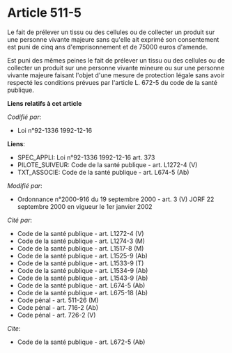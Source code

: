 # Article 511-5

Le fait de prélever un tissu ou des cellules ou de collecter un produit sur une personne vivante majeure sans qu'elle ait
exprimé son consentement est puni de cinq ans d'emprisonnement et de 75000 euros d'amende.

Est puni des mêmes peines le fait de prélever un tissu ou des cellules ou de collecter un produit sur une personne vivante
mineure ou sur une personne vivante majeure faisant l'objet d'une mesure de protection légale sans avoir respecté les
conditions prévues par l'article L. 672-5 du code de la santé publique.

**Liens relatifs à cet article**

_Codifié par_:

  - Loi n°92-1336 1992-12-16

**Liens**:

  - SPEC_APPLI: Loi n°92-1336 1992-12-16 art. 373
  - PILOTE_SUIVEUR: Code de la santé publique - art. L1272-4 (V)
  - TXT_ASSOCIE: Code de la santé publique - art. L674-5 (Ab)

_Modifié par_:

  - Ordonnance n°2000-916 du 19 septembre 2000 - art. 3 (V) JORF 22 septembre 2000 en vigueur le 1er janvier 2002

_Cité par_:

  - Code de la santé publique - art. L1272-4 (V)
  - Code de la santé publique - art. L1274-3 (M)
  - Code de la santé publique - art. L1517-8 (M)
  - Code de la santé publique - art. L1525-9 (Ab)
  - Code de la santé publique - art. L1533-9 (T)
  - Code de la santé publique - art. L1534-9 (Ab)
  - Code de la santé publique - art. L1543-9 (Ab)
  - Code de la santé publique - art. L674-5 (Ab)
  - Code de la santé publique - art. L675-18 (Ab)
  - Code pénal - art. 511-26 (M)
  - Code pénal - art. 716-2 (Ab)
  - Code pénal - art. 726-2 (V)

_Cite_:

  - Code de la santé publique - art. L672-5 (Ab)
